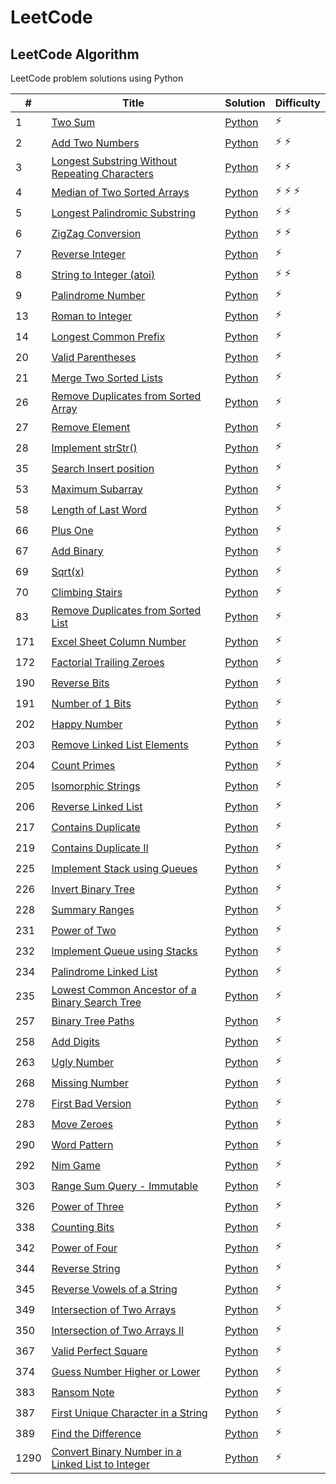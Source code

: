 # LeetCode

## LeetCode Algorithm

LeetCode problem solutions using Python

| #    | Title                                                                                                                                 | Solution                                                                      | Difficulty        |
|------|---------------------------------------------------------------------------------------------------------------------------------------|-------------------------------------------------------------------------------|-------------------|
|1|[Two Sum](https://leetcode.com/problems/two-sum/)|[Python](./Algorithms/Easy/two_sum.py)|:zap:|
|2|[Add Two Numbers](https://leetcode.com/problems/add-two-numbers/)|[Python](./Algorithms/Medium/add_two_numbers.py)|:zap: :zap:|
|3|[Longest Substring Without Repeating Characters](https://leetcode.com/problems/longest-substring-without-repeating-characters/)|[Python](./Algorithms/Medium/longest_substring_without_repeating_char.py)|:zap: :zap:|
|4|[Median of Two Sorted Arrays](https://leetcode.com/problems/median-of-two-sorted-arrays/)|[Python](./Algorithms/Hard/median_of_two_array.py)|:zap: :zap: :zap:|
|5|[Longest Palindromic Substring](https://leetcode.com/problems/longest-palindromic-substring/)|[Python](./Algorithms/Medium/longest_palindrome_substring.py)|:zap: :zap:|
|6|[ZigZag Conversion](https://leetcode.com/problems/zigzag-conversion/)|[Python](./Algorithms/Medium/zigzag_conversion.py)|:zap: :zap:|
|7|[Reverse Integer](https://leetcode.com/problems/reverse-integer/)|[Python](./Algorithms/Easy/reverse_integer.py)|:zap:|
|8|[String to Integer (atoi)](https://leetcode.com/problems/string-to-integer-atoi/)|[Python](./Algorithms/Medium/string_to_integer.py)|:zap: :zap:|
|9|[Palindrome Number](https://leetcode.com/problems/palindrome-number/)|[Python](./Algorithms/Easy/palindrome_number.py)|:zap:|
|13|[Roman to Integer](https://leetcode.com/problems/roman-to-integer/)|[Python](./Algorithms/Easy/roman_to_integer.py)|:zap:|
|14|[Longest Common Prefix](https://leetcode.com/problems/longest-common-prefix/)|[Python](./Algorithms/Easy/longest_common_prefix.py)|:zap:|
|20|[Valid Parentheses](https://leetcode.com/problems/valid-parentheses/)|[Python](./Algorithms/Easy/valid_parentheses.py)|:zap:|
|21|[Merge Two Sorted Lists](https://leetcode.com/problems/merge-two-sorted-lists/)|[Python](./Algorithms/Easy/merge_sorted_linked_list.py)|:zap:|
|26|[Remove Duplicates from Sorted Array](https://leetcode.com/problems/remove-duplicates-from-sorted-array/)|[Python](./Algorithms/Easy/remove_duplicate_from_sorted_array.py)|:zap:|
|27|[Remove Element](https://leetcode.com/problems/remove-element/)|[Python](./Algorithms/Easy/remove_element.py)|:zap:|
|28|[Implement strStr()](https://leetcode.com/problems/implement-strstr)|[Python](./Algorithms/Easy/implement_str_.py)|:zap:|
|35|[Search Insert position](https://leetcode.com/problems/search-insert-position/)|[Python](./Algorithms/Easy/search_insert_position.py)|:zap:|
|53|[Maximum Subarray](https://leetcode.com/problems/maximum-subarray/)|[Python](./Algorithms/Easy/maximum_subarray.py)|:zap:|
|58|[Length of Last Word](https://leetcode.com/problems/length-of-last-word/)|[Python](./Algorithms/Easy/length_of_last_word.py)|:zap:|
|66|[Plus One](https://leetcode.com/problems/plus-one/)|[Python](./Algorithms/Easy/plus_one.py)|:zap:|
|67|[Add Binary](https://leetcode.com/problems/add-binary/)|[Python](./Algorithms/Easy/add_binary.py)|:zap:|
|69|[Sqrt(x)](https://leetcode.com/problems/sqrtx/)|[Python](./Algorithms/Easy/sqrtx.py)|:zap:|
|70|[Climbing Stairs](https://leetcode.com/problems/climbing-stairs/)|[Python](./Algorithms/Easy/climbing_stairs.py)|:zap:|
|83|[Remove Duplicates from Sorted List](https://leetcode.com/problems/remove-duplicates-from-sorted-list/)|[Python](./Algorithms/Easy/remove_duplicates_from_sorted_list.py)|:zap:|
|171|[Excel Sheet Column Number](https://leetcode.com/problems/excel-sheet-column-number/)|[Python](./Algorithms/Easy/excel_sheet_column_number.py)|:zap:|
|172|[Factorial Trailing Zeroes](https://leetcode.com/problems/factorial-trailing-zeroes/)|[Python](./Algorithms/Easy/factorial_trailing_zeroes.py)|:zap:|
|190|[Reverse Bits](https://leetcode.com/problems/reverse-bits/)|[Python](./Algorithms/Easy/reverse_bits.py)|:zap:|
|191|[Number of 1 Bits](https://leetcode.com/problems/number-of-1-bits/)|[Python](./Algorithms/Easy/number_of_1_bits.py)|:zap:|
|202|[Happy Number](https://leetcode.com/problems/happy-number/)|[Python](./Algorithms/Easy/happy_number.py)|:zap:|
|203|[Remove Linked List Elements](https://leetcode.com/problems/remove-linked-list-elements/)|[Python](./Algorithms/Easy/remove_linked_list_elements.py)|:zap:|
|204|[Count Primes](https://leetcode.com/problems/count-primes/)|[Python](./Algorithms/Easy/count_primes.py)|:zap:|
|205|[Isomorphic Strings](https://leetcode.com/problems/isomorphic-strings/)|[Python](./Algorithms/Easy/isomorphic_strings.py)|:zap:|
|206|[Reverse Linked List](https://leetcode.com/problems/reverse-linked-list/)|[Python](./Algorithms/Easy/reverse_linked_list.py)|:zap:|
|217|[Contains Duplicate](https://leetcode.com/problems/contains-duplicate/)|[Python](./Algorithms/Easy/contains_duplicate.py)|:zap:|
|219|[Contains Duplicate II](https://leetcode.com/problems/contains-duplicate-ii/)|[Python](./Algorithms/Easy/contains_duplicate_ii.py)|:zap:|
|225|[Implement Stack using Queues](https://leetcode.com/problems/implement-stack-using-queues/)|[Python](./Algorithms/Easy/implement_stack_using_queues.py)|:zap:|
|226|[Invert Binary Tree](https://leetcode.com/problems/invert-binary-tree/)|[Python](./Algorithms/Easy/invert_binary_tree.py)|:zap:|
|228|[Summary Ranges](https://leetcode.com/problems/summary-ranges/)|[Python](./Algorithms/Easy/summary_ranges.py)|:zap:|
|231|[Power of Two](https://leetcode.com/problems/power-of-two/)|[Python](./Algorithms/Easy/power_of_two.py)|:zap:|
|232|[Implement Queue using Stacks](https://leetcode.com/problems/implement-queue-using-stacks/)|[Python](./Algorithms/Easy/implement_queue_using_stacks.py)|:zap:|
|234|[Palindrome Linked List](https://leetcode.com/problems/palindrome-linked-list/)|[Python](./Algorithms/Easy/palindrome_linked_list.py)|:zap:|
|235|[Lowest Common Ancestor of a Binary Search Tree](https://leetcode.com/problems/lowest-common-ancestor-of-a-binary-search-tree/)|[Python](./Algorithms/Easy/lowest_common_ancestor_of_a_binary_search_tree.py)|:zap:|
|257|[Binary Tree Paths](https://leetcode.com/problems/binary-tree-paths/)|[Python](./Algorithms/Easy/binary_tree_paths.py)|:zap:|
|258|[Add Digits](https://leetcode.com/problems/add-digits/)|[Python](./Algorithms/Easy/add_digits.py)|:zap:|
|263|[Ugly Number](https://leetcode.com/problems/ugly-number/)|[Python](./Algorithms/Easy/ugly_number.py)|:zap:|
|268|[Missing Number](https://leetcode.com/problems/missing-number/)|[Python](./Algorithms/Easy/missing_number.py)|:zap:|
|278|[First Bad Version](https://leetcode.com/problems/first-bad-version/)|[Python](./Algorithms/Easy/first_bad_version.py)|:zap:|
|283|[Move Zeroes](https://leetcode.com/problems/move-zeroes/)|[Python](./Algorithms/Easy/move_zeroes.py)|:zap:|
|290|[Word Pattern](https://leetcode.com/problems/word-pattern/)|[Python](./Algorithms/Easy/word_pattern.py)|:zap:|
|292|[Nim Game](https://leetcode.com/problems/nim-game/)|[Python](./Algorithms/Easy/nim_game.py)|:zap:|
|303|[Range Sum Query - Immutable](https://leetcode.com/problems/range-sum-query-immutable/)|[Python](./Algorithms/Easy/range_sum_query_-_immutable.py)|:zap:|
|326|[Power of Three](https://leetcode.com/problems/power-of-three/)|[Python](./Algorithms/Easy/power_of_three.py)|:zap:|
|338|[Counting Bits](https://leetcode.com/problems/counting-bits/)|[Python](./Algorithms/Easy/counting_bits.py)|:zap:|
|342|[Power of Four](https://leetcode.com/problems/power-of-four/)|[Python](./Algorithms/Easy/power_of_four.py)|:zap:|
|344|[Reverse String](https://leetcode.com/problems/reverse-string/)|[Python](./Algorithms/Easy/reverse_string.py)|:zap:|
|345|[Reverse Vowels of a String](https://leetcode.com/problems/reverse-vowels-of-a-string/)|[Python](./Algorithms/Easy/reverse_vowels_of_a_string.py)|:zap:|
|349|[Intersection of Two Arrays](https://leetcode.com/problems/intersection-of-two-arrays/)|[Python](./Algorithms/Easy/intersection_of_two_arrays.py)|:zap:|
|350|[Intersection of Two Arrays II](https://leetcode.com/problems/intersection-of-two-arrays-ii/)|[Python](./Algorithms/Easy/intersection_of_two_arrays_ii.py)|:zap:|
|367|[Valid Perfect Square](https://leetcode.com/problems/valid-perfect-square/)|[Python](./Algorithms/Easy/valid_perfect_square.py)|:zap:|
|374|[Guess Number Higher or Lower](https://leetcode.com/problems/guess-number-higher-or-lower/)|[Python](./Algorithms/Easy/guess_number_higher_or_lower.py)|:zap:|
|383|[Ransom Note](https://leetcode.com/problems/ransom-note/)|[Python](./Algorithms/Easy/ransom_note.py)|:zap:|
|387|[First Unique Character in a String](https://leetcode.com/problems/first-unique-character-in-a-string/)|[Python](./Algorithms/Easy/first_unique_character_in_a_string.py)|:zap:|
|389|[Find the Difference](https://leetcode.com/problems/find-the-difference/)|[Python](./Algorithms/Easy/find_the_difference.py)|:zap:|
|1290|[Convert Binary Number in a Linked List to Integer](https://leetcode.com/problems/convert-binary-number-in-a-linked-list-to-integer/)|[Python](./Algorithms/Easy/binary_linked_list_to_integer.py)|:zap:|
